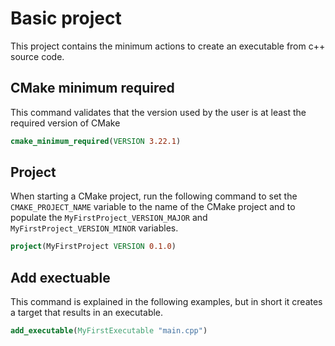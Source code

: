# Basic project
This project contains the minimum actions to create an executable from
c++ source code.

## CMake minimum required
This command validates that the version used by the user is at least
the required version of CMake
```CMake
cmake_minimum_required(VERSION 3.22.1)
```

## Project
When starting a CMake project, run the following command to set the 
`CMAKE_PROJECT_NAME` variable to the name of the CMake project and to
populate the `MyFirstProject_VERSION_MAJOR` and `MyFirstProject_VERSION_MINOR` variables.
```CMake
project(MyFirstProject VERSION 0.1.0)
```
## Add exectuable
This command is explained in the following examples, but in short it
creates a target that results in an executable.
```CMake
add_executable(MyFirstExecutable "main.cpp")
```